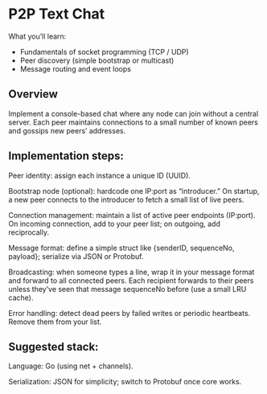 # P2P Text Chat

What you’ll learn:

- Fundamentals of socket programming (TCP / UDP)
- Peer discovery (simple bootstrap or multicast)
- Message routing and event loops

## Overview

Implement a console-based chat where any node can join without a central server. Each peer maintains connections to a small number of known peers and gossips new peers’ addresses.

## Implementation steps:

Peer identity: assign each instance a unique ID (UUID).

Bootstrap node (optional): hardcode one IP:port as “introducer.” On startup, a new peer connects to the introducer to fetch a small list of live peers.

Connection management: maintain a list of active peer endpoints (IP:port). On incoming connection, add to your peer list; on outgoing, add reciprocally.

Message format: define a simple struct like {senderID, sequenceNo, payload}; serialize via JSON or Protobuf.

Broadcasting: when someone types a line, wrap it in your message format and forward to all connected peers. Each recipient forwards to their peers unless they’ve seen that message sequenceNo before (use a small LRU cache).

Error handling: detect dead peers by failed writes or periodic heartbeats. Remove them from your list.

## Suggested stack:

Language: Go (using net + channels).

Serialization: JSON for simplicity; switch to Protobuf once core works.